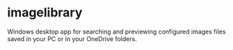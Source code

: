 # imagelibrary
Windows desktop app for searching and previewing configured images files saved in your PC or in your OneDrive folders.
